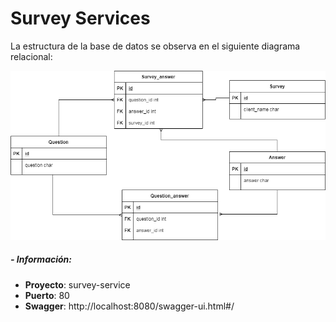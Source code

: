 # Survey Services

La estructura de la base de datos se observa en el siguiente diagrama relacional:

![](./relational.png)


##### - Información:

- **Proyecto**: survey-service
- **Puerto**: 80
- **Swagger**: http://localhost:8080/swagger-ui.html#/
